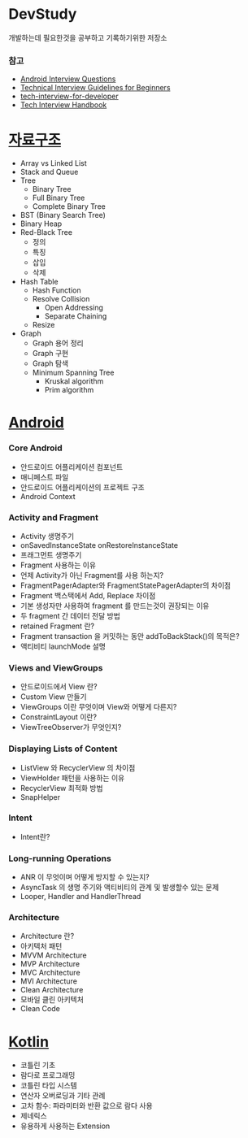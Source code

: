 # DevStudy
개발하는데 필요한것을 공부하고 기록하기위한 저장소

### 참고
- [Android Interview Questions](https://github.com/MindorksOpenSource/android-interview-questions)
- [Technical Interview Guidelines for Beginners](https://github.com/JaeYeopHan/Interview_Question_for_Beginner)
- [tech-interview-for-developer](https://github.com/gyoogle/tech-interview-for-developer)
- [Tech Interview Handbook](https://techinterviewhandbook.org/)

# [자료구조](./DataStructure)
- Array vs Linked List
- Stack and Queue
- Tree
  - Binary Tree
  - Full Binary Tree
  - Complete Binary Tree
- BST (Binary Search Tree)
- Binary Heap
- Red-Black Tree
  - 정의
  - 특징
  - 삽입
  - 삭제
- Hash Table
  - Hash Function
  - Resolve Collision
    - Open Addressing
    - Separate Chaining
  - Resize
- Graph
  - Graph 용어 정리
  - Graph 구현
  - Graph 탐색
  - Minimum Spanning Tree
    - Kruskal algorithm
    - Prim algorithm

# [Android](./Android)
### Core Android
- 안드로이드 어플리케이션 컴포넌트
- 매니페스트 파일
- 안드로이드 어플리케이션의 프로젝트 구조
- Android Context
### Activity and Fragment
- Activity 생명주기
- onSavedInstanceState onRestoreInstanceState
- 프래그먼트 생명주기
- Fragment 사용하는 이유
- 언제 Activity가 아닌 Fragment를 사용 하는지?
- FragmentPagerAdapter와 FragmentStatePagerAdapter의 차이점
- Fragment 백스택에서 Add, Replace 차이점
- 기본 생성자만 사용하여 fragment 를 만드는것이 권장되는 이유
- 두 fragment 간 데이터 전달 방법
- retained Fragment 란?
- Fragment transaction 을 커밋하는 동안 addToBackStack()의 목적은?
- 액티비티 launchMode 설명

### Views and ViewGroups
- 안드로이드에서 View 란?
- Custom View 만들기
- ViewGroups 이란 무엇이며 View와 어떻게 다른지?
- ConstraintLayout 이란?
- ViewTreeObserver가 무엇인지?

### Displaying Lists of Content
- ListView 와 RecyclerView 의 차이점
- ViewHolder 패턴을 사용하는 이유
- RecyclerView 최적화 방법
- SnapHelper

### Intent
- Intent란?

### Long-running Operations
- ANR 이 무엇이며 어떻게 방지할 수 있는지?
- AsyncTask 의 생명 주기와 액티비티의 관계 및 발생할수 있는 문제
- Looper, Handler and HandlerThread

### Architecture
- Architecture 란?
- 아키텍처 패턴
- MVVM Architecture
- MVP Architecture
- MVC Architecture
- MVI Architecture
- Clean Architecture
- 모바일 클린 아키텍처
- Clean Code

# [Kotlin](./Kotlin)
- 코틀린 기초
- 람다로 프로그래밍
- 코틀린 타입 시스템
- 연산자 오버로딩과 기타 관례
- 고차 함수: 파라미터와 반환 값으로 람다 사용
- 제네릭스
- 유용하게 사용하는 Extension